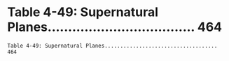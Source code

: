 # Table 4-49: Supernatural Planes.................................... 464

```
Table 4-49: Supernatural Planes.................................... 464

```
